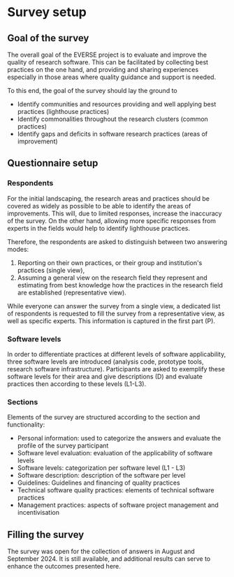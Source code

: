 # Survey setup
## Goal of the survey

The overall goal of the EVERSE project is to evaluate and improve the quality of research software. This can be facilitated by collecting best practices on the one hand, and providing and sharing experiences especially in those areas where quality guidance and support is needed.

To this end, the goal of the survey should lay the ground to

* Identify communities and resources providing and well applying best practices (lighthouse practices)
* Identify commonalities throughout the research clusters (common practices)
* Identify gaps and deficits in software research practices (areas of improvement)

## Questionnaire setup

### Respondents 

For the initial landscaping, the research areas and practices should be covered as widely as possible to be able to identify the areas of improvements. This will, due to limited responses, increase the inaccuracy of the survey. On the other hand, allowing more specific responses from experts in the fields would help to identify lighthouse practices. 

Therefore, the respondents are asked to distinguish between two answering modes:

1. Reporting on their own practices, or their group and institution's practices (single view),
2. Assuming a general view on the research field they represent and estimating from best knowledge how the practices in the research field are established (representative view).

While everyone can answer the survey from a single view, a dedicated list of respondents is requested to fill the survey from a representative view, as well as specific experts. This information is captured in the first part (P).

### Software levels

In order to differentiate practices at different levels of software applicability, three software levels are introduced (analysis code, prototype tools, research software infrastructure). Participants are asked to exemplify these software levels for their area and give descriptions (D) and evaluate practices then according to these levels (L1-L3).

### Sections
Elements of the survey are structured according to the section and functionality:

* Personal information: used to categorize the answers and evaluate the profile of the survey participant
* Software level evaluation: evaluation of the applicability of software levels
* Software levels: categorization per software level (L1 - L3)
* Software description: description of the software per level
* Guidelines: Guidelines and financing of quality practices
* Technical software quality practices: elements of technical software practices
* Management practices: aspects of software project management and incentivisation

## Filling the survey

The survey was open for the collection of answers in August and September 2024. It is still available, and additional results can serve to enhance the outcomes presented here.